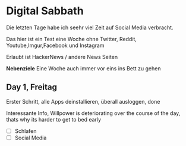 # Digital Sabbath

Die letzten Tage habe ich seehr viel Zeit auf Social Media verbracht.

Das hier ist ein Test eine Woche ohne Twitter, Reddit, Youtube,Imgur,Facebook und Instagram

Erlaubt ist HackerNews / andere News Seiten

**Nebenziele**
Eine Woche auch immer vor eins ins Bett zu gehen

## Day 1, Freitag

Erster Schritt, alle Apps deinstallieren, überall ausloggen, done

Interessante Info, Willpower is deteriorating over the course of the day, thats why its harder to get to bed early

- [ ] Schlafen
- [ ] Social Media
